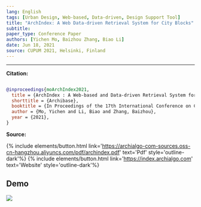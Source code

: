 ```yaml
---
lang: English
tags: [Urban Design, Web-based, Data-driven, Design Support Tool]
title: "ArchIndex: A Web Data-driven Retrieval System for City Blocks"
subtitle:
paper_type: Conference Paper
authors: [Yichen Mo, Baizhou Zhang, Biao Li]
date: Jun 18, 2021
source: CUPUM 2021, Helsinki, Finland
---
```


---
**Citation:**

``` bib

@inproceedings{moArchIndex2021,
  title = {ArchIndex : A Web-based and Data-driven Retrieval System for City Blocks},
  shorttitle = {Archibase},
  booktitle = {In Proceedings of the 17th International Conference on Computational Urban Planning and Urban Management (CUPUM)},
  author = {Mo, Yichen and Li, Biao and Zhang, Baizhou},
  year = {2021},
}

``` 

**Source:**

{% include elements/button.html link='https://archialgo-com-sources.oss-cn-hangzhou.aliyuncs.com/pdf/archindex.pdf' text='Pdf' style='outline-dark'%}
{% include elements/button.html link='https://index.archialgo.com' text='Website' style='outline-dark'%}

## Demo

![](https://archialgo-com-sources.oss-cn-hangzhou.aliyuncs.com/images/202301161414477.gif)
